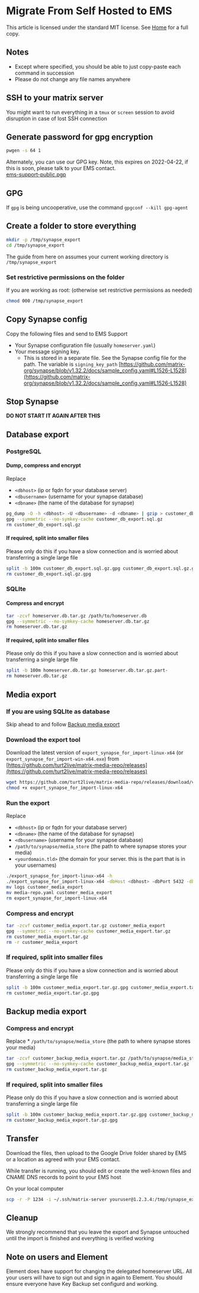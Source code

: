 # Migrate From Self Hosted to EMS <!-- omit in toc -->

This article is licensed under the standard MIT license. See [Home](index.md) for a full copy.


## Notes

* Except where specified, you should be able to just copy-paste each command in succession
* Please do not change any file names anywhere

## SSH to your matrix server

You might want to run everything in a `tmux` or `screen` session to avoid disruption in case of lost SSH connection

## Generate password for gpg encryption
```bash
pwgen -s 64 1
```

Alternately, you can use our GPG key. Note, this expires on 2022-04-22, if this is soon, please talk to your EMS contact.  
[ems-support-public.pgp](ems-support-public.pgp)

## GPG

If `gpg` is being uncooperative, use the command `gpgconf --kill gpg-agent`

## Create a folder to store everything

```bash
mkdir -p /tmp/synapse_export
cd /tmp/synapse_export
```

The guide from here on assumes your current working directory is `/tmp/synapse_export`

### Set restrictive permissions on the folder

If you are working as root: (otherwise set restrictive permissions as needed)

```bash
chmod 000 /tmp/synapse_export
```

## Copy Synapse config

Copy the following files and send to EMS Support
* Your Synapse configuration file (usually `homeserver.yaml`)
* Your message signing key.
    * This is stored in a separate file. See the Synapse config file for the path. The variable is `signing_key_path` [https://github.com/matrix-org/synapse/blob/v1.32.2/docs/sample_config.yaml#L1526-L1528](https://github.com/matrix-org/synapse/blob/v1.32.2/docs/sample_config.yaml#L1526-L1528)


## Stop Synapse

**DO NOT START IT AGAIN AFTER THIS**

## Database export

### PostgreSQL

#### Dump, compress and encrypt

Replace
* `<dbhost>` (ip or fqdn for your database server)
* `<dbusername>` (username for your synapse database)
* `<dbname>` (the name of the database for synapse)

```bash
pg_dump -O -h <dbhost> -U <dbusername> -d <dbname> | gzip > customer_db_export.sql.gz
gpg --symmetric --no-symkey-cache customer_db_export.sql.gz
rm customer_db_export.sql.gz
```

#### If required, split into smaller files

Please only do this if you have a slow connection and is worried about transferring a single large file

```bash
split -b 100m customer_db_export.sql.gz.gpg customer_db_export.sql.gz.gpg.part-
rm customer_db_export.sql.gz.gpg
```

### SQLIte

#### Compress and encrypt

```bash
tar -zcvf homeserver.db.tar.gz /path/to/homeserver.db
gpg --symmetric --no-symkey-cache homeserver.db.tar.gz
rm homeserver.db.tar.gz
```

#### If required, split into smaller files

Please only do this if you have a slow connection and is worried about transferring a single large file

```bash
split -b 100m homeserver.db.tar.gz homeserver.db.tar.gz.part-
rm homeserver.db.tar.gz
```

## Media export

### If you are using SQLIte as database

Skip ahead to and follow [Backup media export](#backup-media-export)

### Download the export tool

Download the latest version of `export_synapse_for_import-linux-x64` (or ` export_synapse_for_import-win-x64.exe`) from [https://github.com/turt2live/matrix-media-repo/releases](https://github.com/turt2live/matrix-media-repo/releases)

```bash
wget https://github.com/turt2live/matrix-media-repo/releases/download/vx.x.x/export_synapse_for_import-linux-x64
chmod +x export_synapse_for_import-linux-x64
```

### Run the export

Replace
* `<dbhost>` (ip or fqdn for your database server)
* `<dbname>` (the name of the database for synapse)
* `<dbusername>` (username for your synapse database)
* `/path/to/synapse/media_store` (the path to where synapse stores your media)
* `<yourdomain.tld>` (the domain for your server. this is the part that is in your usernames)

```bash
./export_synapse_for_import-linux-x64 -h
./export_synapse_for_import-linux-x64 -dbHost <dbhost> -dbPort 5432 -dbName <dbname> -dbUsername <dbusername> -mediaDirectory /path/to/synapse/media_store -serverName <yourdomain.tld> -destination ./customer_media_export
mv logs customer_media_export
mv media-repo.yaml customer_media_export
rm export_synapse_for_import-linux-x64
```

### Compress and encrypt
```bash
tar -zcvf customer_media_export.tar.gz customer_media_export
gpg --symmetric --no-symkey-cache customer_media_export.tar.gz
rm customer_media_export.tar.gz
rm -r customer_media_export
```

### If required, split into smaller files

Please only do this if you have a slow connection and is worried about transferring a single large file

```bash
split -b 100m customer_media_export.tar.gz.gpg customer_media_export.tar.gz.gpg.part-
rm customer_media_export.tar.gz.gpg
```

## Backup media export

### Compress and encrypt

Replace * `/path/to/synapse/media_store` (the path to where synapse stores your media)

```bash
tar -zcvf customer_backup_media_export.tar.gz /path/to/synapse/media_store
gpg --symmetric --no-symkey-cache customer_backup_media_export.tar.gz
rm customer_backup_media_export.tar.gz
```

### If required, split into smaller files

Please only do this if you have a slow connection and is worried about transferring a single large file

```bash
split -b 100m customer_backup_media_export.tar.gz.gpg customer_backup_media_export.tar.gz.gpg.part-
rm customer_backup_media_export.tar.gz.gpg
```

## Transfer
Download the files, then upload to the Google Drive folder shared by EMS or a location as agreed with your EMS contact.

While transfer is running, you should edit or create the well-known files and CNAME DNS records to point to your EMS host

On your local computer

```bash
scp -r -P 1234 -i ~/.ssh/matrix-server youruser@1.2.3.4:/tmp/synapse_export /some/local/folder
```

## Cleanup

We strongly recommend that you leave the export and Synapse untouched until the import is finished and everything is verified working

## Note on users and Element

Element does have support for changing the delegated homeserver URL. All your users will have to sign out and sign in again to Element. You should ensure everyone have Key Backup set configurd and working.
